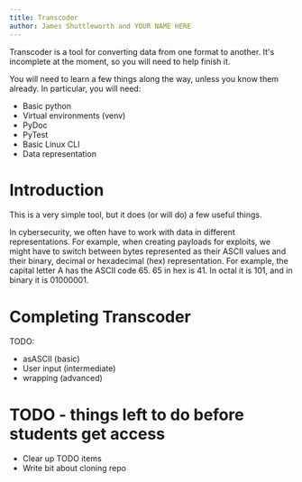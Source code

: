 ```yaml
---
title: Transcoder
author: James Shuttleworth and YOUR NAME HERE
---
```


Transcoder is a tool for converting data from one format to
another. It's incomplete at the moment, so you will need to help
finish it.

You will need to learn a few things along the way, unless you know
them already. In particular, you will need:

 - Basic python
 - Virtual environments (venv)
 - PyDoc
 - PyTest
 - Basic Linux CLI
 - Data representation
 
# Introduction

This is a very simple tool, but it does (or will do) a few useful things.  

In cybersecurity, we often have to work with data in different
representations. For example, when creating payloads for exploits, we
might have to switch between bytes represented as their ASCII values
and their binary, decimal or hexadecimal (hex) representation.  For
example, the capital letter A has the ASCII code 65.  65 in hex
is 41. In octal it is 101, and in binary it is 01000001.


# Completing Transcoder

TODO:

 - asASCII (basic)
 - User input (intermediate)
 - wrapping (advanced)

# TODO - things left to do before students get access

 - Clear up TODO items
 - Write bit about cloning repo


<!--  LocalWords:  pdoc
 -->
